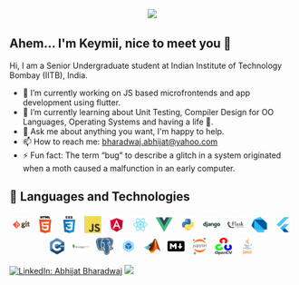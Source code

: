 <p align="center"><img height="150" src="https://images-wixmp-ed30a86b8c4ca887773594c2.wixmp.com/f/b44ee5b5-b01c-4d38-8b6f-ceb37d924488/d5fuphf-3f59d783-9e1a-4277-9971-738431abb113.png/v1/fit/w_649,h_240,q_70,strp/facebook_meme_cover_photo___finally_you_found_me_by_mrtechnoholic_d5fuphf-375w-2x.jpg?token=eyJ0eXAiOiJKV1QiLCJhbGciOiJIUzI1NiJ9.eyJzdWIiOiJ1cm46YXBwOjdlMGQxODg5ODIyNjQzNzNhNWYwZDQxNWVhMGQyNmUwIiwiaXNzIjoidXJuOmFwcDo3ZTBkMTg4OTgyMjY0MzczYTVmMGQ0MTVlYTBkMjZlMCIsIm9iaiI6W1t7ImhlaWdodCI6Ijw9MjQwIiwicGF0aCI6IlwvZlwvYjQ0ZWU1YjUtYjAxYy00ZDM4LThiNmYtY2ViMzdkOTI0NDg4XC9kNWZ1cGhmLTNmNTlkNzgzLTllMWEtNDI3Ny05OTcxLTczODQzMWFiYjExMy5wbmciLCJ3aWR0aCI6Ijw9NjQ5In1dXSwiYXVkIjpbInVybjpzZXJ2aWNlOmltYWdlLm9wZXJhdGlvbnMiXX0.Q-KdMYuetL0J8WxMZqLJ3Kw3X_i4NTs0kkwVKopkkuc"></p>

## Ahem... I'm Keymii, nice to meet you 👋
Hi, I am a Senior Undergraduate student at Indian Institute of Technology Bombay (IITB), India.
- 🔭 I’m currently working on JS based microfrontends and app development using flutter.
- 🌱 I’m currently learning about Unit Testing, Compiler Design for OO Languages, Operating Systems and having a life 🥲.
- 💬 Ask me about anything you want, I'm happy to help.
- 📫 How to reach me: [bharadwaj.abhijat@yahoo.com](mailto:bharadwaj.abhijat@yahoo.com)
- ⚡ Fun fact: The term “bug” to describe a glitch in a system originated when a moth caused a malfunction in an early computer.

## 🧰 Languages and Technologies
<p align="center">
  <img src="https://raw.githubusercontent.com/github/explore/80688e429a7d4ef2fca1e82350fe8e3517d3494d/topics/git/git.png" alt="Git" height="30" style="vertical-align:top; margin:4px">
  <img src="https://raw.githubusercontent.com/github/explore/80688e429a7d4ef2fca1e82350fe8e3517d3494d/topics/html/html.png" alt="HTML" height="30" style="vertical-align:top; margin:4px">
  <img src="https://raw.githubusercontent.com/github/explore/80688e429a7d4ef2fca1e82350fe8e3517d3494d/topics/css/css.png" alt="CSS" height="30" style="vertical-align:top; margin:4px">
  <img src="https://raw.githubusercontent.com/github/explore/80688e429a7d4ef2fca1e82350fe8e3517d3494d/topics/javascript/javascript.png" alt="Javascript" height="30" style="vertical-align:top; margin:4px">
  <img src="https://raw.githubusercontent.com/github/explore/80688e429a7d4ef2fca1e82350fe8e3517d3494d/topics/angular/angular.png" alt="Angular" height="30" style="vertical-align:top; margin:4px">
  <img src="https://raw.githubusercontent.com/github/explore/80688e429a7d4ef2fca1e82350fe8e3517d3494d/topics/react/react.png" alt="React" height="30" style="vertical-align:top; margin:4px">
  <img src="https://raw.githubusercontent.com/github/explore/80688e429a7d4ef2fca1e82350fe8e3517d3494d/topics/vue/vue.png" alt="Vue" height="30" style="vertical-align:top; margin:4px">
  <img src="https://raw.githubusercontent.com/github/explore/80688e429a7d4ef2fca1e82350fe8e3517d3494d/topics/python/python.png" alt="Python" height="30" style="vertical-align:top; margin:4px">
  <img src="https://raw.githubusercontent.com/github/explore/80688e429a7d4ef2fca1e82350fe8e3517d3494d/topics/django/django.png" alt="Django" height="30" style="vertical-align:top; margin:4px">
  <img src="https://raw.githubusercontent.com/github/explore/80688e429a7d4ef2fca1e82350fe8e3517d3494d/topics/flask/flask.png" alt="Flask" height="30" style="vertical-align:top; margin:4px">
  <img src="https://raw.githubusercontent.com/github/explore/80688e429a7d4ef2fca1e82350fe8e3517d3494d/topics/dart/dart.png" alt="Dart" height="30" style="vertical-align:top; margin:4px">
  <img src="https://raw.githubusercontent.com/github/explore/80688e429a7d4ef2fca1e82350fe8e3517d3494d/topics/flutter/flutter.png" alt="Flutter" height="30" style="vertical-align:top; margin:4px">
  <img src="https://raw.githubusercontent.com/github/explore/80688e429a7d4ef2fca1e82350fe8e3517d3494d/topics/cpp/cpp.png" alt="C++" height="30" style="vertical-align:top; margin:4px">
  <img src="https://raw.githubusercontent.com/github/explore/80688e429a7d4ef2fca1e82350fe8e3517d3494d/topics/mongodb/mongodb.png" alt="MongoDB" height="30" style="vertical-align:top; margin:4px">
  <img src="https://raw.githubusercontent.com/github/explore/80688e429a7d4ef2fca1e82350fe8e3517d3494d/topics/postgresql/postgresql.png" alt="MongoDB" height="30" style="vertical-align:top; margin:4px">
  <img src="https://raw.githubusercontent.com/github/explore/80688e429a7d4ef2fca1e82350fe8e3517d3494d/topics/webpack/webpack.png" alt="Webpack" height="30" style="vertical-align:top; margin:4px">
  <img src="https://raw.githubusercontent.com/github/explore/80688e429a7d4ef2fca1e82350fe8e3517d3494d/topics/matlab/matlab.png" alt="Matlab" height="30" style="vertical-align:top; margin:4px">
  <img src="https://raw.githubusercontent.com/github/explore/80688e429a7d4ef2fca1e82350fe8e3517d3494d/topics/markdown/markdown.png" alt="Markdown" height="30" style="vertical-align:top; margin:4px">
  <img src="https://raw.githubusercontent.com/github/explore/80688e429a7d4ef2fca1e82350fe8e3517d3494d/topics/jupyter-notebook/jupyter-notebook.png" alt="Jupyter" height="30" style="vertical-align:top; margin:4px">
  <img src="https://raw.githubusercontent.com/github/explore/80688e429a7d4ef2fca1e82350fe8e3517d3494d/topics/opencv/opencv.png" alt="OpenCV" height="30" style="vertical-align:top; margin:4px">
  <img src="https://raw.githubusercontent.com/github/explore/80688e429a7d4ef2fca1e82350fe8e3517d3494d/topics/java/java.png" alt="Java" height="30" style="vertical-align:top; margin:4px">
</p>

[![LinkedIn: Abhijat Bharadwaj](https://img.shields.io/badge/abhijat%20bharadwaj-0077B5?style=for-the-badge&logo=linkedin&logoColor=white)](https://www.linkedin.com/in/abhijat-bharadwaj-459b26227/)
[![](https://img.shields.io/badge/Keymii-100000?style=for-the-badge&logo=github&logoColor=white)](https://github.com/Keymii)

<!--- [![Keymii's GitHub stats](https://github-readme-stats.vercel.app/api?username=Keymii&show_icons=true&count_private=true&theme=tokyonight)](https://github.com/Keymii/) --->
<!--- [![GitHub Streak](https://github-readme-streak-stats.herokuapp.com?user=Keymii&theme=tokyonight&count_private=true&date_format=M%20j%5B%2C%20Y%5D)](https://github.com/Keymii/) --->

<!--
**Keymii/Keymii** is a ✨ _special_ ✨ repository because its `README.md` (this file) appears on your GitHub profile.

Here are some ideas to get you started:

- 🔭 I’m currently working on ...
- 🌱 I’m currently learning ...
- 👯 I’m looking to collaborate on ...
- 🤔 I’m looking for help with ...
- 💬 Ask me about ...
- 📫 How to reach me: ...
- 😄 Pronouns: ...
- ⚡ Fun fact: ...
-->
